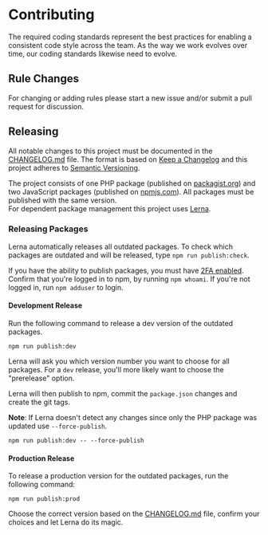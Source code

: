 # Contributing

The required coding standards represent the best practices for enabling a consistent code style across the team. As the way we work evolves over time, our coding standards likewise need to evolve.

## Rule Changes

For changing or adding rules please start a new issue and/or submit a pull request for discussion.

## Releasing

All notable changes to this project must be documented in the [CHANGELOG.md](CHANGELOG.md) file. The format is based on [Keep a Changelog](https://keepachangelog.com/en/1.0.0/) and this project adheres to [Semantic Versioning](https://semver.org/spec/v2.0.0.html).

The project consists of one PHP package (published on [packagist.org](https://packagist.org/users/wearerequired/)) and two JavaScript packages (published on [npmjs.com](https://www.npmjs.com/org/wearerequired)). All packages must be published with the same version.  
For dependent package management this project uses [Lerna](https://lerna.js.org/).

### Releasing Packages

Lerna automatically releases all outdated packages. To check which packages are outdated and will be released, type `npm run publish:check`.

If you have the ability to publish packages, you must have [2FA enabled](https://docs.npmjs.com/about-two-factor-authentication). Confirm that you're logged in to npm, by running `npm whoami`. If you're not logged in, run `npm adduser` to login.

#### Development Release

Run the following command to release a dev version of the outdated packages.

```shell
npm run publish:dev
```

Lerna will ask you which version number you want to choose for all packages. For a `dev` release, you'll more likely want to choose the "prerelease" option.

Lerna will then publish to npm, commit the `package.json` changes and create the git tags.

**Note**: If Lerna doesn't detect any changes since only the PHP package was updated use `--force-publish`.

```shell
npm run publish:dev -- --force-publish
```

#### Production Release

To release a production version for the outdated packages, run the following command:

```shell
npm run publish:prod
```

Choose the correct version based on the [CHANGELOG.md](CHANGELOG.md) file, confirm your choices and let Lerna do its magic.
